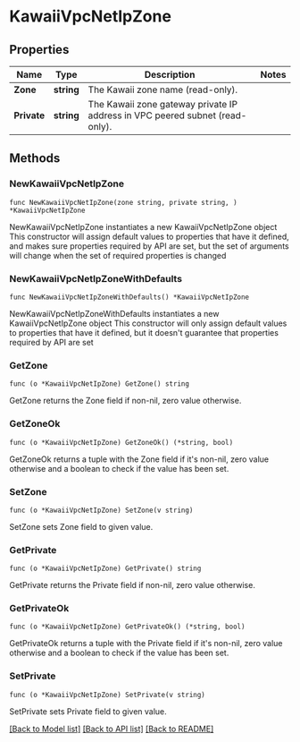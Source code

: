 # KawaiiVpcNetIpZone

## Properties

Name | Type | Description | Notes
------------ | ------------- | ------------- | -------------
**Zone** | **string** | The Kawaii zone name (read-only). | 
**Private** | **string** | The Kawaii zone gateway private IP address in VPC peered subnet  (read-only). | 

## Methods

### NewKawaiiVpcNetIpZone

`func NewKawaiiVpcNetIpZone(zone string, private string, ) *KawaiiVpcNetIpZone`

NewKawaiiVpcNetIpZone instantiates a new KawaiiVpcNetIpZone object
This constructor will assign default values to properties that have it defined,
and makes sure properties required by API are set, but the set of arguments
will change when the set of required properties is changed

### NewKawaiiVpcNetIpZoneWithDefaults

`func NewKawaiiVpcNetIpZoneWithDefaults() *KawaiiVpcNetIpZone`

NewKawaiiVpcNetIpZoneWithDefaults instantiates a new KawaiiVpcNetIpZone object
This constructor will only assign default values to properties that have it defined,
but it doesn't guarantee that properties required by API are set

### GetZone

`func (o *KawaiiVpcNetIpZone) GetZone() string`

GetZone returns the Zone field if non-nil, zero value otherwise.

### GetZoneOk

`func (o *KawaiiVpcNetIpZone) GetZoneOk() (*string, bool)`

GetZoneOk returns a tuple with the Zone field if it's non-nil, zero value otherwise
and a boolean to check if the value has been set.

### SetZone

`func (o *KawaiiVpcNetIpZone) SetZone(v string)`

SetZone sets Zone field to given value.


### GetPrivate

`func (o *KawaiiVpcNetIpZone) GetPrivate() string`

GetPrivate returns the Private field if non-nil, zero value otherwise.

### GetPrivateOk

`func (o *KawaiiVpcNetIpZone) GetPrivateOk() (*string, bool)`

GetPrivateOk returns a tuple with the Private field if it's non-nil, zero value otherwise
and a boolean to check if the value has been set.

### SetPrivate

`func (o *KawaiiVpcNetIpZone) SetPrivate(v string)`

SetPrivate sets Private field to given value.



[[Back to Model list]](../README.md#documentation-for-models) [[Back to API list]](../README.md#documentation-for-api-endpoints) [[Back to README]](../README.md)


